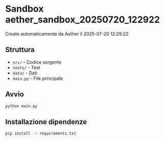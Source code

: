 # Sandbox aether_sandbox_20250720_122922

Creato automaticamente da Aether il 2025-07-20 12:29:22

## Struttura
- `src/` - Codice sorgente
- `tests/` - Test
- `data/` - Dati
- `main.py` - File principale

## Avvio
```bash
python main.py
```

## Installazione dipendenze
```bash
pip install -r requirements.txt
```
